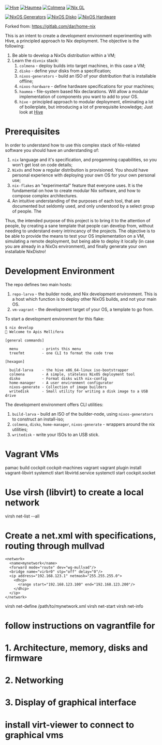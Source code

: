 [![Hive](https://img.shields.io/badge/Nix-Hive-yellow?style=for-the-badge&logo=NixOS)](https://github.com/nix-community/hive)
[![Haumea](https://img.shields.io/badge/Nix-Haumea-blue?style=for-the-badge&logo=NixOS)](https://github.com/nix-community/haumea)
[![Colmena](https://img.shields.io/badge/Nix-Colmena-yellow?style=for-the-badge&logo=NixOS)](https://github.com/zhaofengli/colmena)
[![Nix GL](https://img.shields.io/badge/Nix-GL-orange?style=for-the-badge&logo=NixOS)](https://github.com/guibou/nixGL)

[![NixOS Generators](https://img.shields.io/badge/NixOS-generators-yellowgreen?style=for-the-badge&logo=NixOS)](https://github.com/nix-community/nixos-generators)
[![NixOS Disko](https://img.shields.io/badge/NixOS-disko-blue?style=for-the-badge&logo=NixOS)](https://github.com/nix-community/disko)
[![NixOS Hardware](https://img.shields.io/badge/NixOS-hardware-lightgrey?style=for-the-badge&logo=NixOS)](https://github.com/nixos/nixos-hardware)

Forked from: https://gitlab.com/dar/home-nix

This is an intent to create a development environment experimenting with Hive, a principled approach
to Nix deployment. The objective is the following:
1. Be able to develop a NixOs distribution within a VM;
2. Learn the `divnix` stack:
    1. `colmena` - deploy builds into target machines, in this case a VM;
    2. `disko` - define your disks from a specification;
    3. `nixos-generators` - build an ISO of your distribution that is installable offline;
    4. `nixos-hardware` - define hardware specifications for your machines;
    5. `haumea` - file-system based Nix declarations. Will allow a modular implementation of components you want to add to your OS.
    6. `hive` - principled approach to modular deployment, eliminating a lot of boilerplate, but introducing a lot of prerequisite knowledge; Just look at [Hive](https://github.com/divnix/hive)

# Prerequisites

In order to understand how to use this complex stack of Nix-related software you should have an understanding of:
1. `nix` language and it's specification, and progamming capabilities, so you won't get lost on code details;
2. `NixOs` and how a regular distribution is provisioned. You should have personal experience with deploying your own OS for your own personal use;
3. `nix-flakes` an "experimental" feature that everyone uses. It is the fundamental on how to create modular Nix software, and how to compose complex architectures.
4. An intuitive understanding of the purposes of each tool, that are documented but seldomly used, and only understood by a select group of people. The 

Thus, the intended purpose of this project is to bring it to the attention of people, by creating a sane template that people can develop from, without needing to understand every intrincancy of the projects.
The objective is to be able to provide the means to test your OS implementation on a VM, simulating a remote deployment, but being able to deploy it locally (in case you are already in a NixOs environment), and finally generate your own installable NixDistro!

# Development Environment

The repo defines two main hosts:
1. `repo-larva` - the builder node, and Nix development environment. This is a host which function is to deploy other NixOS builds, and not your main OS.
2. `vm-vagrant` - the development target of your OS, a template to go from.

To start a development environment for this flake:
```
$ nix develop
🔨 Welcome to Apis Mellifera

[general commands]

  menu           - prints this menu
  treefmt        - one CLI to format the code tree

[hexagon]

  build-larva    - the hive x86_64-linux iso-bootstrapper
  colmena        - A simple, stateless NixOS deployment tool
  disko          - Format disks with nix-config
  home-manager   - A user environment configurator
  nixos-generate - Collection of image builders
  writedisk      - Small utility for writing a disk image to a USB drive
```

The development environment offers CLI utilities:
1. `build-larva` - build an ISO of the builder-node, using `nixos-generators` to construct an install-iso;
2. `colmena`, `disko`, `home-manager`, `nixos-generate` - wrappers around the nix utilities;
3. `writedisk` - write your ISOs to an USB stick.


# Vagrant VMs
pamac build cockpit cockpit-machines vagrant
vagrant plugin install vagrant-libvirt
systemctl start libvirtd.service
systemctl start cockpit.socket

# Use virsh (libvirt) to create a local network
virsh net-list --all
# Create a net.xml with specifications, routing through mullvad
```
<network>
  <name>mynetwork</name>
  <forward mode="route" dev="wg-mullvad"/>
  <bridge name="virbr0" stp="off" delay="0"/>
  <ip address="192.168.123.1" netmask="255.255.255.0">
    <dhcp>
      <range start="192.168.123.100" end="192.168.123.200"/>
    </dhcp>
  </ip>
</network>
```
virsh net-define /path/to/mynetwork.xml
virsh net-start <network-name>
virsh net-info <network-name>

# follow instructions on vagrantfile for
# 1. Architecture, memory, disks and firmware 
# 2. Networking
# 3. Display of graphical interface
# install virt-viewer to connect to graphical vms
